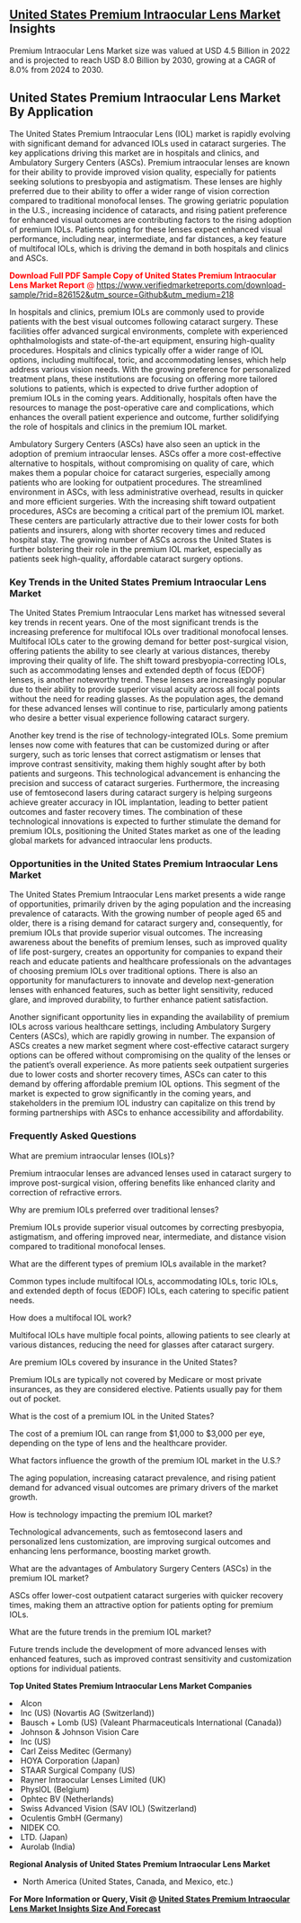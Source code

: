 <h2><a href="https://www.verifiedmarketreports.com/download-sample/?rid=826152&amp;utm_source=Github&amp;utm_medium=218" target="_blank">United States Premium Intraocular Lens Market</a> Insights</h2><p>Premium Intraocular Lens Market size was valued at USD 4.5 Billion in 2022 and is projected to reach USD 8.0 Billion by 2030, growing at a CAGR of 8.0% from 2024 to 2030.</p><p><h2>United States Premium Intraocular Lens Market By Application</h2> <p>The United States Premium Intraocular Lens (IOL) market is rapidly evolving with significant demand for advanced IOLs used in cataract surgeries. The key applications driving this market are in hospitals and clinics, and Ambulatory Surgery Centers (ASCs). Premium intraocular lenses are known for their ability to provide improved vision quality, especially for patients seeking solutions to presbyopia and astigmatism. These lenses are highly preferred due to their ability to offer a wider range of vision correction compared to traditional monofocal lenses. The growing geriatric population in the U.S., increasing incidence of cataracts, and rising patient preference for enhanced visual outcomes are contributing factors to the rising adoption of premium IOLs. Patients opting for these lenses expect enhanced visual performance, including near, intermediate, and far distances, a key feature of multifocal IOLs, which is driving the demand in both hospitals and clinics and ASCs.</p> <p><p><span class=""><span style="color: #ff0000;"><strong>Download Full PDF Sample Copy of United States Premium Intraocular Lens Market Report</strong> @ </span><a href="https://www.verifiedmarketreports.com/download-sample/?rid=826152&amp;utm_source=Github&amp;utm_medium=218" target="_blank">https://www.verifiedmarketreports.com/download-sample/?rid=826152&amp;utm_source=Github&amp;utm_medium=218</a></span></p></p> <p>In hospitals and clinics, premium IOLs are commonly used to provide patients with the best visual outcomes following cataract surgery. These facilities offer advanced surgical environments, complete with experienced ophthalmologists and state-of-the-art equipment, ensuring high-quality procedures. Hospitals and clinics typically offer a wider range of IOL options, including multifocal, toric, and accommodating lenses, which help address various vision needs. With the growing preference for personalized treatment plans, these institutions are focusing on offering more tailored solutions to patients, which is expected to drive further adoption of premium IOLs in the coming years. Additionally, hospitals often have the resources to manage the post-operative care and complications, which enhances the overall patient experience and outcome, further solidifying the role of hospitals and clinics in the premium IOL market.</p> <p>Ambulatory Surgery Centers (ASCs) have also seen an uptick in the adoption of premium intraocular lenses. ASCs offer a more cost-effective alternative to hospitals, without compromising on quality of care, which makes them a popular choice for cataract surgeries, especially among patients who are looking for outpatient procedures. The streamlined environment in ASCs, with less administrative overhead, results in quicker and more efficient surgeries. With the increasing shift toward outpatient procedures, ASCs are becoming a critical part of the premium IOL market. These centers are particularly attractive due to their lower costs for both patients and insurers, along with shorter recovery times and reduced hospital stay. The growing number of ASCs across the United States is further bolstering their role in the premium IOL market, especially as patients seek high-quality, affordable cataract surgery options.</p> <h3>Key Trends in the United States Premium Intraocular Lens Market</h3> <p>The United States Premium Intraocular Lens market has witnessed several key trends in recent years. One of the most significant trends is the increasing preference for multifocal IOLs over traditional monofocal lenses. Multifocal IOLs cater to the growing demand for better post-surgical vision, offering patients the ability to see clearly at various distances, thereby improving their quality of life. The shift toward presbyopia-correcting IOLs, such as accommodating lenses and extended depth of focus (EDOF) lenses, is another noteworthy trend. These lenses are increasingly popular due to their ability to provide superior visual acuity across all focal points without the need for reading glasses. As the population ages, the demand for these advanced lenses will continue to rise, particularly among patients who desire a better visual experience following cataract surgery.</p> <p>Another key trend is the rise of technology-integrated IOLs. Some premium lenses now come with features that can be customized during or after surgery, such as toric lenses that correct astigmatism or lenses that improve contrast sensitivity, making them highly sought after by both patients and surgeons. This technological advancement is enhancing the precision and success of cataract surgeries. Furthermore, the increasing use of femtosecond lasers during cataract surgery is helping surgeons achieve greater accuracy in IOL implantation, leading to better patient outcomes and faster recovery times. The combination of these technological innovations is expected to further stimulate the demand for premium IOLs, positioning the United States market as one of the leading global markets for advanced intraocular lens products.</p> <h3>Opportunities in the United States Premium Intraocular Lens Market</h3> <p>The United States Premium Intraocular Lens market presents a wide range of opportunities, primarily driven by the aging population and the increasing prevalence of cataracts. With the growing number of people aged 65 and older, there is a rising demand for cataract surgery and, consequently, for premium IOLs that provide superior visual outcomes. The increasing awareness about the benefits of premium lenses, such as improved quality of life post-surgery, creates an opportunity for companies to expand their reach and educate patients and healthcare professionals on the advantages of choosing premium IOLs over traditional options. There is also an opportunity for manufacturers to innovate and develop next-generation lenses with enhanced features, such as better light sensitivity, reduced glare, and improved durability, to further enhance patient satisfaction.</p> <p>Another significant opportunity lies in expanding the availability of premium IOLs across various healthcare settings, including Ambulatory Surgery Centers (ASCs), which are rapidly growing in number. The expansion of ASCs creates a new market segment where cost-effective cataract surgery options can be offered without compromising on the quality of the lenses or the patient’s overall experience. As more patients seek outpatient surgeries due to lower costs and shorter recovery times, ASCs can cater to this demand by offering affordable premium IOL options. This segment of the market is expected to grow significantly in the coming years, and stakeholders in the premium IOL industry can capitalize on this trend by forming partnerships with ASCs to enhance accessibility and affordability.</p> <h3>Frequently Asked Questions</h3> <p>What are premium intraocular lenses (IOLs)?</p> <p>Premium intraocular lenses are advanced lenses used in cataract surgery to improve post-surgical vision, offering benefits like enhanced clarity and correction of refractive errors.</p> <p>Why are premium IOLs preferred over traditional lenses?</p> <p>Premium IOLs provide superior visual outcomes by correcting presbyopia, astigmatism, and offering improved near, intermediate, and distance vision compared to traditional monofocal lenses.</p> <p>What are the different types of premium IOLs available in the market?</p> <p>Common types include multifocal IOLs, accommodating IOLs, toric IOLs, and extended depth of focus (EDOF) IOLs, each catering to specific patient needs.</p> <p>How does a multifocal IOL work?</p> <p>Multifocal IOLs have multiple focal points, allowing patients to see clearly at various distances, reducing the need for glasses after cataract surgery.</p> <p>Are premium IOLs covered by insurance in the United States?</p> <p>Premium IOLs are typically not covered by Medicare or most private insurances, as they are considered elective. Patients usually pay for them out of pocket.</p> <p>What is the cost of a premium IOL in the United States?</p> <p>The cost of a premium IOL can range from $1,000 to $3,000 per eye, depending on the type of lens and the healthcare provider.</p> <p>What factors influence the growth of the premium IOL market in the U.S.?</p> <p>The aging population, increasing cataract prevalence, and rising patient demand for advanced visual outcomes are primary drivers of the market growth.</p> <p>How is technology impacting the premium IOL market?</p> <p>Technological advancements, such as femtosecond lasers and personalized lens customization, are improving surgical outcomes and enhancing lens performance, boosting market growth.</p> <p>What are the advantages of Ambulatory Surgery Centers (ASCs) in the premium IOL market?</p> <p>ASCs offer lower-cost outpatient cataract surgeries with quicker recovery times, making them an attractive option for patients opting for premium IOLs.</p> <p>What are the future trends in the premium IOL market?</p> <p>Future trends include the development of more advanced lenses with enhanced features, such as improved contrast sensitivity and customization options for individual patients.</p> </p><p><strong>Top United States Premium Intraocular Lens Market Companies</strong></p><div data-test-id=""><p><li>Alcon</li><li> Inc (US) (Novartis AG (Switzerland))</li><li> Bausch + Lomb (US) (Valeant Pharmaceuticals International (Canada))</li><li> Johnson & Johnson Vision Care</li><li> Inc (US)</li><li> Carl Zeiss Meditec (Germany)</li><li> HOYA Corporation (Japan)</li><li> STAAR Surgical Company (US)</li><li> Rayner Intraocular Lenses Limited (UK)</li><li> PhysIOL (Belgium)</li><li> Ophtec BV (Netherlands)</li><li> Swiss Advanced Vision (SAV IOL) (Switzerland)</li><li> Oculentis GmbH (Germany)</li><li> NIDEK CO.</li><li> LTD. (Japan)</li><li> Aurolab (India)</li></p><div><strong>Regional Analysis of&nbsp;United States Premium Intraocular Lens Market</strong></div><ul><li dir="ltr"><p dir="ltr">North America&nbsp;(United States, Canada, and Mexico, etc.)</p></li></ul><p><strong>For More Information or Query, Visit @&nbsp;</strong><strong><a href="https://www.verifiedmarketreports.com/product/premium-intraocular-lens-market/?utm_source=Github&amp;utm_medium=218" target="_blank">United States Premium Intraocular Lens Market Insights Size And Forecast</a></strong></p></div>
